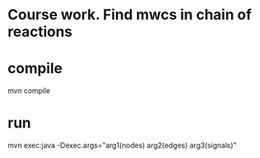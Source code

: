 Course work. Find mwcs in chain of reactions
=======================
# compile
mvn compile
# run
mvn exec:java -Dexec.args="arg1(nodes) arg2(edges) arg3(signals)"
